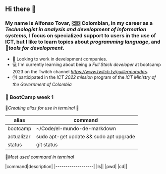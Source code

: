 ## Hi there 👋
### My name is Alfonso Tovar, 🇨🇴 Colombian, in my career as a *Technologist in analysis and development of information systems,* I focus on specialized support to users in the use of ICT, but I like to learn topics about *programming language*, and 🧰*tools for development*.

- 👀 Looking to work in development companies.
- 💻 I'm currently learning about being a *Full Stack developer* at bootcamp 2023 on the Twitch channel          *https://www.twitch.tv/guillermorodas.*
- ✋I participated in the *ICT 2022 mission* program of the *ICT Ministry of the Government of Colombia*

### 📆 BootCamp week 1

🚧*Creating alias for use in terminal* 🚧

|alias|command|
|----------|---------------------------------------|
|bootcamp  |~/Code/el-mundo-de-markdown            |
|actualizar|sudo apt-get update && sudo apt upgrade|
|status    |git status                             |

🚧*Most used command in terminal*

|command|description|
|-------------------|
|ls||
|pwd|
|cd||


